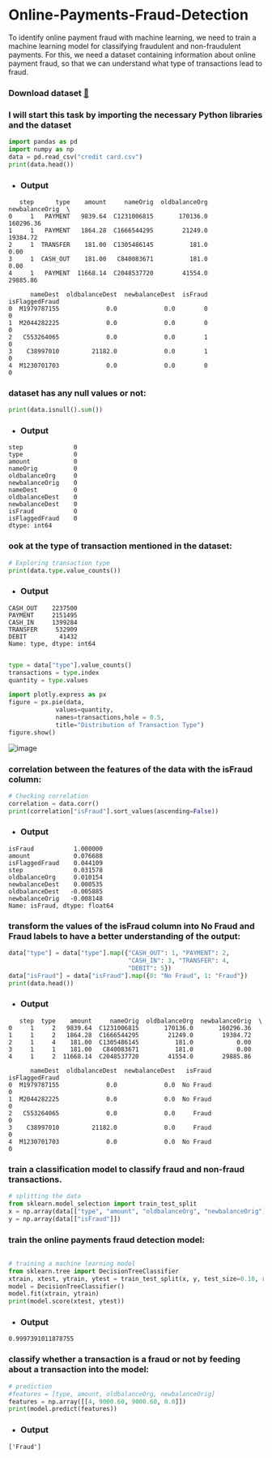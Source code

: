 # Online-Payments-Fraud-Detection
To identify online payment fraud with machine learning, we need to train a machine learning model for classifying fraudulent and non-fraudulent payments. For this, we need a dataset containing information about online payment fraud, so that we can understand what type of transactions lead to fraud.

### Download dataset [🔗](https://www.kaggle.com/ealaxi/paysim1/download)


### I will start this task by importing the necessary Python libraries and the dataset 
```py
import pandas as pd
import numpy as np
data = pd.read_csv("credit card.csv")
print(data.head())

```

- ### Output
```
   step      type    amount     nameOrig  oldbalanceOrg  newbalanceOrig  \
0     1   PAYMENT   9839.64  C1231006815       170136.0       160296.36   
1     1   PAYMENT   1864.28  C1666544295        21249.0        19384.72   
2     1  TRANSFER    181.00  C1305486145          181.0            0.00   
3     1  CASH_OUT    181.00   C840083671          181.0            0.00   
4     1   PAYMENT  11668.14  C2048537720        41554.0        29885.86   

      nameDest  oldbalanceDest  newbalanceDest  isFraud  isFlaggedFraud  
0  M1979787155             0.0             0.0        0               0  
1  M2044282225             0.0             0.0        0               0  
2   C553264065             0.0             0.0        1               0  
3    C38997010         21182.0             0.0        1               0  
4  M1230701703             0.0             0.0        0               0  

```





### dataset has any null values or not:

```py
print(data.isnull().sum())

```

- ### Output
```
step              0
type              0
amount            0
nameOrig          0
oldbalanceOrg     0
newbalanceOrig    0
nameDest          0
oldbalanceDest    0
newbalanceDest    0
isFraud           0
isFlaggedFraud    0
dtype: int64

```





### ook at the type of transaction mentioned in the dataset:

```py
# Exploring transaction type
print(data.type.value_counts())

```

- ### Output
```
CASH_OUT    2237500
PAYMENT     2151495
CASH_IN     1399284
TRANSFER     532909
DEBIT         41432
Name: type, dtype: int64

```

```py

type = data["type"].value_counts()
transactions = type.index
quantity = type.values

import plotly.express as px
figure = px.pie(data, 
             values=quantity, 
             names=transactions,hole = 0.5, 
             title="Distribution of Transaction Type")
figure.show()
```
![image](https://github.com/user-attachments/assets/6fd259ae-ea79-4b14-8350-b6ff28e82ba7)



### correlation between the features of the data with the isFraud column:

```py
# Checking correlation
correlation = data.corr()
print(correlation["isFraud"].sort_values(ascending=False))

```

- ### Output
```
isFraud           1.000000
amount            0.076688
isFlaggedFraud    0.044109
step              0.031578
oldbalanceOrg     0.010154
newbalanceDest    0.000535
oldbalanceDest   -0.005885
newbalanceOrig   -0.008148
Name: isFraud, dtype: float64

```


### transform the values of the isFraud column into No Fraud and Fraud labels to have a better understanding of the output:

```py
data["type"] = data["type"].map({"CASH_OUT": 1, "PAYMENT": 2, 
                                 "CASH_IN": 3, "TRANSFER": 4,
                                 "DEBIT": 5})
data["isFraud"] = data["isFraud"].map({0: "No Fraud", 1: "Fraud"})
print(data.head())

```

- ### Output
```
   step  type    amount     nameOrig  oldbalanceOrg  newbalanceOrig  \
0     1     2   9839.64  C1231006815       170136.0       160296.36   
1     1     2   1864.28  C1666544295        21249.0        19384.72   
2     1     4    181.00  C1305486145          181.0            0.00   
3     1     1    181.00   C840083671          181.0            0.00   
4     1     2  11668.14  C2048537720        41554.0        29885.86   

      nameDest  oldbalanceDest  newbalanceDest   isFraud  isFlaggedFraud  
0  M1979787155             0.0             0.0  No Fraud               0  
1  M2044282225             0.0             0.0  No Fraud               0  
2   C553264065             0.0             0.0     Fraud               0  
3    C38997010         21182.0             0.0     Fraud               0  
4  M1230701703             0.0             0.0  No Fraud               0 

```



###  train a classification model to classify fraud and non-fraud transactions. 



```py
# splitting the data
from sklearn.model_selection import train_test_split
x = np.array(data[["type", "amount", "oldbalanceOrg", "newbalanceOrig"]])
y = np.array(data[["isFraud"]])

```


### train the online payments fraud detection model:



```py

# training a machine learning model
from sklearn.tree import DecisionTreeClassifier
xtrain, xtest, ytrain, ytest = train_test_split(x, y, test_size=0.10, random_state=42)
model = DecisionTreeClassifier()
model.fit(xtrain, ytrain)
print(model.score(xtest, ytest))
```

- ### Output
```
0.9997391011878755

```


### classify whether a transaction is a fraud or not by feeding about a transaction into the model:

```py
# prediction
#features = [type, amount, oldbalanceOrg, newbalanceOrig]
features = np.array([[4, 9000.60, 9000.60, 0.0]])
print(model.predict(features))

```


- ### Output
```
['Fraud']
```








 
